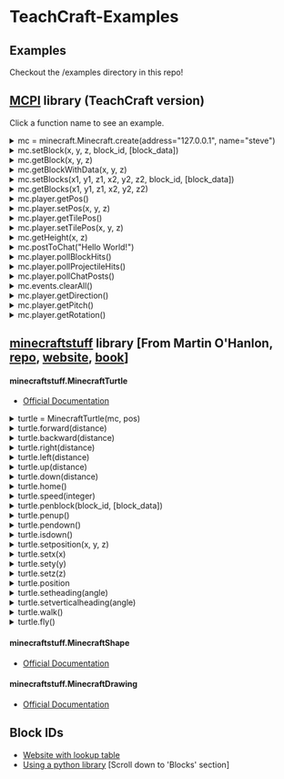 # TeachCraft-Examples

## Examples

Checkout the /examples directory in this repo!


## <a href='https://github.com/TeachCraft/TeachCraft-Examples/tree/master/mcpi'>MCPI</a> library (TeachCraft version)

Click a function name to see an example.

<details>
  <summary>
mc = minecraft.Minecraft.create(address="127.0.0.1", name="steve")
  </summary>

> Connect to a minecraft world

```python

from mcpi import minecraft

#Connect to minecraft server 127.0.0.1 as player 'steve'
mc = minecraft.Minecraft.create(address="127.0.0.1", name="steve")

#Get current player's position
pos = mc.player.getPos()
print pos.x, pos.y, pos.z

```

</details>

<details>
  <summary>
mc.setBlock(x, y, z, block_id, [block_data])
  </summary>

> Set the block at coordinates X/Y/Z to block_id

```python

from mcpi import minecraft

#Connect to minecraft server 127.0.0.1 as player 'steve'
mc = minecraft.Minecraft.create(address="127.0.0.1", name="steve")

#Get current player's position
pos = mc.player.getPos()

#This is the minecraft block ID of the glass block.
#To see what other block IDs are available, go here in your browser: http://minecraft-ids.grahamedgecombe.com/
glass_block_id = 20

#Set the block underneath the player to be glass
mc.setBlock(pos.x, pos.y-1, pos.z, glass_block_id)

#Set the block to the side of player to be wood of a specific subtype
wood_block_id = 5
wood_data = 1 #subtype
mc.setBlock(pos.x+1, pos.y, pos.z, wood_block_id, wood_data)

```

</details>

<details>
  <summary>
mc.getBlock(x, y, z)
  </summary>

> Get the block at coordinates X/Y/Z, returning its block ID

```python

from mcpi import minecraft

# Connect to minecraft server 127.0.0.1 as player 'steve'
mc = minecraft.Minecraft.create(address="127.0.0.1", name="steve")

# Get current player's position
pos = mc.player.getPos()

# Get the block underneath the player
block_id_under_player = mc.getBlock(pos.x, pos.y-1, pos.z)
grass_block_id = 2

if block_id_under_player == grass_block_id:
    print "Player is standing on grass"

```

</details>



<details>
  <summary>
mc.getBlockWithData(x, y, z)
  </summary>

> Get the block at coordinates X/Y/Z, returning its block ID & data field (e.g. for wool color)

```python

from mcpi import minecraft

# Connect to minecraft server 127.0.0.1 as player 'steve'
mc = minecraft.Minecraft.create(address="127.0.0.1", name="steve")

# Get current player's position
pos = mc.player.getPos()

# Get the block underneath the player
block_under_player = mc.getBlockWithData(pos.x, pos.y-1, pos.z)
print "block id", block_under_player.id
print "block data", block_under_player.data

```

</details>


<details>
  <summary>
mc.setBlocks(x1, y1, z1, x2, y2, z2, block_id, [block_data])
  </summary>

> Set a cuboid of blocks between two opposite corners (x1/y1/z1 and x2/y2/z2)

```python

from mcpi import minecraft

#Connect to minecraft server 127.0.0.1 as player 'steve'
mc = minecraft.Minecraft.create(address="127.0.0.1", name="steve")

#Get current player's position
pos = mc.player.getPos()

#This is the minecraft block ID of the glass block.
#To see what other block IDs are available, go here in your browser: http://minecraft-ids.grahamedgecombe.com/
glass_block_id = 20

#Build a glass cube next to the player
mc.setBlocks(pos.x+3, pos.y, pos.z, pos.x+8, pos.y+5, pos.z+5, glass_block_id)

#Build a wood cube of a specific subtype next to the player, then make it hollow by building a smaller cube of air inside
wood_block_id = 5
wood_data = 1 #subtype
mc.setBlocks(pos.x-3, pos.y, pos.z, pos.x-8, pos.y+5, pos.z-5, wood_block_id, wood_data)

air_block_id = 0
mc.setBlocks(pos.x-2, pos.y+1, pos.z-1, pos.x-7, pos.y+4, pos.z-4, air_block_id)

```

</details>


<details>
  <summary>
mc.getBlocks(x1, y1, z1, x2, y2, z2)
  </summary>

> Get a cuboid of blocks between two opposite corners (x1/y1/z1 and x2/y2/z2)

```python

from mcpi import minecraft

#Connect to minecraft server 127.0.0.1 as player 'steve'
mc = minecraft.Minecraft.create(address="127.0.0.1", name="steve")

#Get current player's position
pos = mc.player.getPos()

blocks = mc.getBlocks(pos.x+3, pos.y, pos.z, pos.x+8, pos.y+5, pos.z+5)
for block_id in blocks:
    print block_id


```

</details>


<details>
  <summary>
mc.player.getPos()
  </summary>

> Get current player's position exactly (decimals)

```python

from mcpi import minecraft

#Connect to minecraft server 127.0.0.1 as player 'steve'
mc = minecraft.Minecraft.create(address="127.0.0.1", name="bob")

#Get current player's position
pos = mc.player.getPos()

# Returns Vec3(18.3814903971,6.0,25.6063951368)
# Can be accessed as pos.x, pos.y, and pos.z
print pos.x, pos.y, pos.z

```

</details>


<details>
  <summary>
mc.player.setPos(x, y, z)
  </summary>

> Set current player's position exactly (supports decimals)

```python

from mcpi import minecraft

#Connect to minecraft server 127.0.0.1 as player 'steve'
mc = minecraft.Minecraft.create(address="127.0.0.1", name="bob")

#Get current player's position
pos = mc.player.getPos()

#Set current player's position 100 blocks in the air
mc.player.setPos(pos.x, pos.y+100, pos.z)

```

</details>

<details>
  <summary>
mc.player.getTilePos()
  </summary>

> Get current player's position rounded to the block (integer)

```python

from mcpi import minecraft

#Connect to minecraft server 127.0.0.1 as player 'steve'
mc = minecraft.Minecraft.create(address="127.0.0.1", name="bob")

#Get current player's position
pos = mc.player.getTilePos()

# Returns Vec3(52, 4, -10)
# Can be accessed as pos.x, pos.y, and pos.z
print pos.x, pos.y, pos.z

```

</details>


<details>
  <summary>
mc.player.setTilePos(x, y, z)
  </summary>

> Set current player's position rounded to the block (supports integers)

```python

from mcpi import minecraft

#Connect to minecraft server 127.0.0.1 as player 'steve'
mc = minecraft.Minecraft.create(address="127.0.0.1", name="bob")

#Get current player's position
pos = mc.player.getTilePos()

#Set current player's position 100 blocks in the air
mc.player.setTilePos(pos.x, pos.y+100, pos.z)

```

</details>


<details>
  <summary>
mc.getHeight(x, z)
  </summary>

> Given an x/z coordinate, find the highest non-air block (y coordinate)

```python

from mcpi import minecraft

#Connect to minecraft server 127.0.0.1 as player 'steve'
mc = minecraft.Minecraft.create(address="127.0.0.1", name="bob")

#Get current player's position
pos = mc.player.getTilePos()

highest_block_y_coordinate = mc.getHeight(pos.x, pos.y)
print highest_block_y_coordinate

```

</details>

<details>
  <summary>
mc.postToChat("Hello World!")
  </summary>

> Post any text string to chat in-game

```python

from mcpi import minecraft

#Connect to minecraft server 127.0.0.1 as player 'steve'
mc = minecraft.Minecraft.create(address="127.0.0.1", name="bob")

mc.postToChat("Hello World!")

```

</details>


<details>
  <summary>
mc.player.pollBlockHits()
  </summary>

> Perform an action wherever the player right clicks with a sword

```python

from mcpi import minecraft

#Connect to minecraft server 127.0.0.1 as player 'steve'
mc = minecraft.Minecraft.create(address="127.0.0.1", name="bob")

while True:

    for blockhit in mc.player.pollBlockHits():

        #Get coordinates for block that player right clicked with sword
        pos = blockhit.pos

        #Clear out a cube of blocks at that location
        air_block_id = 0
        mc.setBlocks(pos.x+2, pos.y+2, pos.z+2, pos.x-2, pos.y-2, pos.z-2, air_block_id)

```

</details>

<details>
  <summary>
mc.player.pollProjectileHits()
  </summary>

> Perform an action wherever the player shoots with an arrow

```python

from mcpi import minecraft

#Connect to minecraft server 127.0.0.1 as player 'steve'
mc = minecraft.Minecraft.create(address="127.0.0.1", name="bob")

while True:

    for blockhit in mc.player.pollProjectileHits():

        #Get coordinates for block that player shot with an arrow
        pos = blockhit.pos

        #Teleport player to where arrow landed
        mc.player.setPos(pos.x, pos.y, pos.z)

```

</details>

<details>
  <summary>
mc.player.pollChatPosts()
  </summary>

> Perform an action whenever the player types something in chat

```python

from mcpi import minecraft

#Connect to minecraft server 127.0.0.1 as player 'steve'
mc = minecraft.Minecraft.create(address="127.0.0.1", name="bob")

while True:

    for chatpost in mc.player.pollChatPosts():

        #If I type explode into chat...
        if chatpost.message.lower() == "explode":

            #Get my position
            pos = mc.player.getPos()

            #Put TNT at my position
            mc.setBlock(pos.x, pos.y, pos.z, 46)

            #And put a redstone block under the TNT to activate it
            mc.setBlock(pos.x, pos.y-1, pos.z, 152)

```

</details>


<details>
  <summary>
mc.events.clearAll()
  </summary>

> Clear all events that have happened since the events where last retrieved

```python

from mcpi import minecraft

#Connect to minecraft server 127.0.0.1 as player 'steve'
mc = minecraft.Minecraft.create(address="127.0.0.1", name="bob")

mc.events.clearAll()

```

</details>


<details>
  <summary>
mc.player.getDirection()
  </summary>

> Get unit vector of x,y,z for the player's direction

```python

from mcpi import minecraft

#Connect to minecraft server 127.0.0.1 as player 'steve'
mc = minecraft.Minecraft.create(address="127.0.0.1", name="bob")

#Get current player's direction
direction = mc.player.getDirection()

# Returns Vec3(-0.935271308082,-0.271442436324,-0.227126801679)
# Can be accessed as direction.x, direction.y, and direction.z
print direction.x, direction.y, direction.z

```

</details>

<details>
  <summary>
mc.player.getPitch()
  </summary>

> Get the pitch angle (-90 to 90) for the player

```python

from mcpi import minecraft

#Connect to minecraft server 127.0.0.1 as player 'steve'
mc = minecraft.Minecraft.create(address="127.0.0.1", name="bob")

#Get current player's pitch
pitch = mc.player.getPitch()

# Returns 15.750118 (or something like that)
print pitch

```

</details>

<details>
  <summary>
mc.player.getRotation()
  </summary>

> Get the rotational angle (0 to 360) for the player

```python

from mcpi import minecraft

#Connect to minecraft server 127.0.0.1 as player 'steve'
mc = minecraft.Minecraft.create(address="127.0.0.1", name="bob")

#Get current player's rotation
rotation = mc.player.getRotation()

# Returns -256.3502 (or something like that)
print rotation

```

</details>


## <a href='https://github.com/TeachCraft/TeachCraft-Examples/tree/master/minecraftstuff'>minecraftstuff</a> library [From Martin O'Hanlon, <a href='https://github.com/martinohanlon/minecraft-stuff'>repo</a>, <a href='http://www.stuffaboutcode.com/p/minecraft.html'>website</a>, <a href='https://www.amazon.com/gp/product/111894691X/ref=as_li_tl?ie=UTF8&camp=1789&creative=9325&creativeASIN=111894691X&linkCode=as2&tag=teachcraft-20&linkId=62f6ef5032275ace368045b4b7535c8f'>book</a>]

#### minecraftstuff.MinecraftTurtle

- <a href='http://minecraft-stuff.readthedocs.io/en/latest/minecraftturtle.html#id1'>Official Documentation</a>

<details>
  <summary>
turtle = MinecraftTurtle(mc, pos)
  </summary>

> Create a Minecraft Turtle

```python

from mcpi import minecraft
from minecraftstuff import MinecraftTurtle

#Connect to minecraft server 127.0.0.1 as player 'steve'
mc = minecraft.Minecraft.create(address="127.0.0.1", name="steve")

#Get current player's position
pos = mc.player.getPos()


# create minecraft turtle
turtle = MinecraftTurtle(mc, pos)

```

</details>


<details>
  <summary>
turtle.forward(distance)
  </summary>

> Move turtle forward [distance] number of blocks

```python

from mcpi import minecraft
from minecraftstuff import MinecraftTurtle

#Connect to minecraft server 127.0.0.1 as player 'steve'
mc = minecraft.Minecraft.create(address="127.0.0.1", name="steve")

#Get current player's position
pos = mc.player.getPos()


# create minecraft turtle
turtle = MinecraftTurtle(mc, pos)

# Move turtle forward 5 blocks
turtle.forward(5)

```

</details>

<details>
  <summary>
turtle.backward(distance)
  </summary>

> Move turtle backward [distance] number of blocks

```python

from mcpi import minecraft
from minecraftstuff import MinecraftTurtle

#Connect to minecraft server 127.0.0.1 as player 'steve'
mc = minecraft.Minecraft.create(address="127.0.0.1", name="steve")

#Get current player's position
pos = mc.player.getPos()


# create minecraft turtle
turtle = MinecraftTurtle(mc, pos)

turtle.backward(10)

```

</details>

<details>
  <summary>
turtle.right(distance)
  </summary>

> Move turtle right [distance] number of blocks

```python

from mcpi import minecraft
from minecraftstuff import MinecraftTurtle

#Connect to minecraft server 127.0.0.1 as player 'steve'
mc = minecraft.Minecraft.create(address="127.0.0.1", name="steve")

#Get current player's position
pos = mc.player.getPos()


# create minecraft turtle
turtle = MinecraftTurtle(mc, pos)

turtle.right(10)

```

</details>

<details>
  <summary>
turtle.left(distance)
  </summary>

> Move turtle left [distance] number of blocks

```python

from mcpi import minecraft
from minecraftstuff import MinecraftTurtle

#Connect to minecraft server 127.0.0.1 as player 'steve'
mc = minecraft.Minecraft.create(address="127.0.0.1", name="steve")

#Get current player's position
pos = mc.player.getPos()


# create minecraft turtle
turtle = MinecraftTurtle(mc, pos)

turtle.left(10)

```

</details>


<details>
  <summary>
turtle.up(distance)
  </summary>

> Move turtle up [distance] number of blocks

```python

from mcpi import minecraft
from minecraftstuff import MinecraftTurtle

#Connect to minecraft server 127.0.0.1 as player 'steve'
mc = minecraft.Minecraft.create(address="127.0.0.1", name="steve")

#Get current player's position
pos = mc.player.getPos()


# create minecraft turtle
turtle = MinecraftTurtle(mc, pos)

turtle.up(10)

```

</details>

<details>
  <summary>
turtle.down(distance)
  </summary>

> Move turtle down [distance] number of blocks

```python

from mcpi import minecraft
from minecraftstuff import MinecraftTurtle

#Connect to minecraft server 127.0.0.1 as player 'steve'
mc = minecraft.Minecraft.create(address="127.0.0.1", name="steve")

#Get current player's position
pos = mc.player.getPos()


# create minecraft turtle
turtle = MinecraftTurtle(mc, pos)

turtle.down(10)

```

</details>

<details>
  <summary>
turtle.home()
  </summary>

> Move turtle back to the position it started in

```python

from mcpi import minecraft
from minecraftstuff import MinecraftTurtle

#Connect to minecraft server 127.0.0.1 as player 'steve'
mc = minecraft.Minecraft.create(address="127.0.0.1", name="steve")

#Get current player's position
pos = mc.player.getPos()


# create minecraft turtle
turtle = MinecraftTurtle(mc, pos)

turtle.down(10)
turtle.right(10)
turtle.home()

```

</details>

<details>
  <summary>
turtle.speed(integer)
  </summary>

> Change the turtles speed (1 - slowest, 10 - fastest, 0 - no animation, it just draws the lines)

```python

from mcpi import minecraft
from minecraftstuff import MinecraftTurtle

#Connect to minecraft server 127.0.0.1 as player 'steve'
mc = minecraft.Minecraft.create(address="127.0.0.1", name="steve")

#Get current player's position
pos = mc.player.getPos()


# create minecraft turtle
turtle = MinecraftTurtle(mc, pos)

turtle.speed(5)
turtle.down(10)
turtle.speed(10)
turtle.right(10)
turtle.home()

```

</details>


<details>
  <summary>
turtle.penblock(block_id, [block_data])
  </summary>

> Change the turtles speed (1 - slowest, 10 - fastest, 0 - no animation, it just draws the lines)

```python

from mcpi import minecraft
from minecraftstuff import MinecraftTurtle

#Connect to minecraft server 127.0.0.1 as player 'steve'
mc = minecraft.Minecraft.create(address="127.0.0.1", name="steve")

#Get current player's position
pos = mc.player.getPos()


# create minecraft turtle
turtle = MinecraftTurtle(mc, pos)

grass_block_id = 2
turtle.penblock(grass_block_id)
turtle.down(10)

wool_block_id = 35
wool_block_data = 1 #orange

turtle.penblock(wool_block_id, wool_block_data)
turtle.right(10)

```

</details>

<details>
  <summary>
turtle.penup()
  </summary>

> Put the pen up (stop drawing when the turtle moves)

```python

from mcpi import minecraft
from minecraftstuff import MinecraftTurtle

#Connect to minecraft server 127.0.0.1 as player 'steve'
mc = minecraft.Minecraft.create(address="127.0.0.1", name="steve")

#Get current player's position
pos = mc.player.getPos()


# create minecraft turtle
turtle = MinecraftTurtle(mc, pos)

turtle.down(10)

turtle.penup()

turtle.right(10)

```

</details>

<details>
  <summary>
turtle.pendown()
  </summary>

> Put the pen down (start drawing again when the turtle moves after you called turtle.penup())

```python

from mcpi import minecraft
from minecraftstuff import MinecraftTurtle

#Connect to minecraft server 127.0.0.1 as player 'steve'
mc = minecraft.Minecraft.create(address="127.0.0.1", name="steve")

#Get current player's position
pos = mc.player.getPos()


# create minecraft turtle
turtle = MinecraftTurtle(mc, pos)

turtle.down(10)

turtle.pendown()

turtle.right(10)

turtle.penup()

turtle.up(10)

```

</details>

<details>
  <summary>
turtle.isdown()
  </summary>

> Check if the pen is down, returning a boolean

```python

from mcpi import minecraft
from minecraftstuff import MinecraftTurtle

#Connect to minecraft server 127.0.0.1 as player 'steve'
mc = minecraft.Minecraft.create(address="127.0.0.1", name="steve")

#Get current player's position
pos = mc.player.getPos()


# create minecraft turtle
turtle = MinecraftTurtle(mc, pos)

turtle.down(10)

turtle.pendown()

turtle.right(10)

if turtle.isdown():
    print "Pen is down!"

```

</details>


<details>
  <summary>
turtle.setposition(x, y, z)
  </summary>

> Reset turtle's position to a given x/y/z coordinate

```python

from mcpi import minecraft
from minecraftstuff import MinecraftTurtle

#Connect to minecraft server 127.0.0.1 as player 'steve'
mc = minecraft.Minecraft.create(address="127.0.0.1", name="steve")

#Get current player's position
pos = mc.player.getPos()


# create minecraft turtle at player's current position
turtle = MinecraftTurtle(mc, pos)

turtle.down(10)

turtle.right(10)

# Have turtle reset back to player's position
turtle.setposition(pos.x, pos.y, pos.z)

```

</details>

<details>
  <summary>
turtle.setx(x)
  </summary>

> Reset turtle's position to a given x coordinate

```python

from mcpi import minecraft
from minecraftstuff import MinecraftTurtle

#Connect to minecraft server 127.0.0.1 as player 'steve'
mc = minecraft.Minecraft.create(address="127.0.0.1", name="steve")

#Get current player's position
pos = mc.player.getPos()


# create minecraft turtle at player's current position
turtle = MinecraftTurtle(mc, pos)

turtle.down(10)

turtle.right(10)

# Have turtle reset back to player's x position
turtle.setx(pos.x)

```

</details>

<details>
  <summary>
turtle.sety(y)
  </summary>

> Reset turtle's position to a given y coordinate

```python

from mcpi import minecraft
from minecraftstuff import MinecraftTurtle

#Connect to minecraft server 127.0.0.1 as player 'steve'
mc = minecraft.Minecraft.create(address="127.0.0.1", name="steve")

#Get current player's position
pos = mc.player.getPos()


# create minecraft turtle at player's current position
turtle = MinecraftTurtle(mc, pos)

turtle.down(10)

turtle.right(10)

# Have turtle reset back to player's y position
turtle.setx(pos.y)

```

</details>

<details>
  <summary>
turtle.setz(z)
  </summary>

> Reset turtle's position to a given z coordinate

```python

from mcpi import minecraft
from minecraftstuff import MinecraftTurtle

#Connect to minecraft server 127.0.0.1 as player 'steve'
mc = minecraft.Minecraft.create(address="127.0.0.1", name="steve")

#Get current player's position
pos = mc.player.getPos()


# create minecraft turtle at player's current position
turtle = MinecraftTurtle(mc, pos)

turtle.down(10)

turtle.right(10)

# Have turtle reset back to player's z position
turtle.setx(pos.z)

```

</details>

<details>
  <summary>
turtle.position
  </summary>

> Retrieve turtle's current x/y/z position

```python

from mcpi import minecraft
from minecraftstuff import MinecraftTurtle

#Connect to minecraft server 127.0.0.1 as player 'steve'
mc = minecraft.Minecraft.create(address="127.0.0.1", name="steve")

#Get current player's position
pos = mc.player.getPos()


# create minecraft turtle at player's current position
turtle = MinecraftTurtle(mc, pos)

turtlePos = turtle.position
print turtlePos.x
print turtlePos.y
print turtlePos.z


```

</details>

<details>
  <summary>
turtle.setheading(angle)
  </summary>

> Set the turtles headings

```python

from mcpi import minecraft
from minecraftstuff import MinecraftTurtle

#Connect to minecraft server 127.0.0.1 as player 'steve'
mc = minecraft.Minecraft.create(address="127.0.0.1", name="steve")

#Get current player's position
pos = mc.player.getPos()


# create minecraft turtle at player's current position
turtle = MinecraftTurtle(mc, pos)

turtle.setheading(90)

```

</details>


<details>
  <summary>
turtle.setverticalheading(angle)
  </summary>

> Set the turtles vertical headings

```python

from mcpi import minecraft
from minecraftstuff import MinecraftTurtle

#Connect to minecraft server 127.0.0.1 as player 'steve'
mc = minecraft.Minecraft.create(address="127.0.0.1", name="steve")

#Get current player's position
pos = mc.player.getPos()


# create minecraft turtle at player's current position
turtle = MinecraftTurtle(mc, pos)

turtle.setverticalheading(90)

```

</details>

<details>
  <summary>
turtle.walk()
  </summary>

> Force the turtle to walk along the ground

```python

from mcpi import minecraft
from minecraftstuff import MinecraftTurtle

#Connect to minecraft server 127.0.0.1 as player 'steve'
mc = minecraft.Minecraft.create(address="127.0.0.1", name="steve")

#Get current player's position
pos = mc.player.getPos()


# create minecraft turtle at player's current position
turtle = MinecraftTurtle(mc, pos)

turtle.walk()

```

</details>

<details>
  <summary>
turtle.fly()
  </summary>

> Allow the turtle to fly (e.g. not be forced to move along the ground)

```python

from mcpi import minecraft
from minecraftstuff import MinecraftTurtle

#Connect to minecraft server 127.0.0.1 as player 'steve'
mc = minecraft.Minecraft.create(address="127.0.0.1", name="steve")

#Get current player's position
pos = mc.player.getPos()


# create minecraft turtle at player's current position
turtle = MinecraftTurtle(mc, pos)

turtle.fly()

```

</details>

#### minecraftstuff.MinecraftShape

- <a href='http://minecraft-stuff.readthedocs.io/en/latest/minecraftshape.html'>Official Documentation</a>

#### minecraftstuff.MinecraftDrawing

- <a href='http://minecraft-stuff.readthedocs.io/en/latest/minecraftdrawing.html#minecraftdrawing'>Official Documentation</a>

## Block IDs

- <a href='http://minecraft-ids.grahamedgecombe.com/'>Website with lookup table</a>
- <a href='http://www.stuffaboutcode.com/p/minecraft-api-reference.html'>Using a python library</a> [Scroll down to 'Blocks' section]